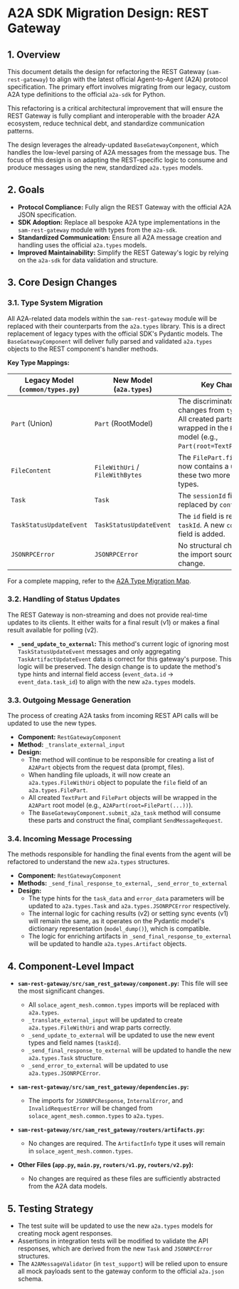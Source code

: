 # A2A SDK Migration Design: REST Gateway

## 1. Overview

This document details the design for refactoring the REST Gateway (`sam-rest-gateway`) to align with the latest official Agent-to-Agent (A2A) protocol specification. The primary effort involves migrating from our legacy, custom A2A type definitions to the official `a2a-sdk` for Python.

This refactoring is a critical architectural improvement that will ensure the REST Gateway is fully compliant and interoperable with the broader A2A ecosystem, reduce technical debt, and standardize communication patterns.

The design leverages the already-updated `BaseGatewayComponent`, which handles the low-level parsing of A2A messages from the message bus. The focus of this design is on adapting the REST-specific logic to consume and produce messages using the new, standardized `a2a.types` models.

## 2. Goals

*   **Protocol Compliance:** Fully align the REST Gateway with the official A2A JSON specification.
*   **SDK Adoption:** Replace all bespoke A2A type implementations in the `sam-rest-gateway` module with types from the `a2a-sdk`.
*   **Standardized Communication:** Ensure all A2A message creation and handling uses the official `a2a.types` models.
*   **Improved Maintainability:** Simplify the REST Gateway's logic by relying on the `a2a-sdk` for data validation and structure.

## 3. Core Design Changes

### 3.1. Type System Migration

All A2A-related data models within the `sam-rest-gateway` module will be replaced with their counterparts from the `a2a.types` library. This is a direct replacement of legacy types with the official SDK's Pydantic models. The `BaseGatewayComponent` will deliver fully parsed and validated `a2a.types` objects to the REST component's handler methods.

**Key Type Mappings:**

| Legacy Model (`common/types.py`) | New Model (`a2a.types`) | Key Changes |
| --- | --- | --- |
| `Part` (Union) | `Part` (RootModel) | The discriminator field changes from `type` to `kind`. All created parts must be wrapped in the `Part` root model (e.g., `Part(root=TextPart(...))`). |
| `FileContent` | `FileWithUri` / `FileWithBytes` | The `FilePart.file` field now contains a union of these two more specific types. |
| `Task` | `Task` | The `sessionId` field is replaced by `contextId`. |
| `TaskStatusUpdateEvent` | `TaskStatusUpdateEvent` | The `id` field is renamed to `taskId`. A new `contextId` field is added. |
| `JSONRPCError` | `JSONRPCError` | No structural change, but the import source will change. |

For a complete mapping, refer to the [A2A Type Migration Map](../../docs/refactoring/A2A-Type-Migration-Map.md).

### 3.2. Handling of Status Updates

The REST Gateway is non-streaming and does not provide real-time updates to its clients. It either waits for a final result (v1) or makes a final result available for polling (v2).

*   **`_send_update_to_external`:** This method's current logic of ignoring most `TaskStatusUpdateEvent` messages and only aggregating `TaskArtifactUpdateEvent` data is correct for this gateway's purpose. This logic will be preserved. The design change is to update the method's type hints and internal field access (`event_data.id` -> `event_data.task_id`) to align with the new `a2a.types` models.

### 3.3. Outgoing Message Generation

The process of creating A2A tasks from incoming REST API calls will be updated to use the new types.

*   **Component:** `RestGatewayComponent`
*   **Method:** `_translate_external_input`
*   **Design:**
    *   The method will continue to be responsible for creating a list of `A2APart` objects from the request data (prompt, files).
    *   When handling file uploads, it will now create an `a2a.types.FileWithUri` object to populate the `file` field of an `a2a.types.FilePart`.
    *   All created `TextPart` and `FilePart` objects will be wrapped in the `A2APart` root model (e.g., `A2APart(root=FilePart(...))`).
    *   The `BaseGatewayComponent.submit_a2a_task` method will consume these parts and construct the final, compliant `SendMessageRequest`.

### 3.4. Incoming Message Processing

The methods responsible for handling the final events from the agent will be refactored to understand the new `a2a.types` structures.

*   **Component:** `RestGatewayComponent`
*   **Methods:** `_send_final_response_to_external`, `_send_error_to_external`
*   **Design:**
    *   The type hints for the `task_data` and `error_data` parameters will be updated to `a2a.types.Task` and `a2a.types.JSONRPCError` respectively.
    *   The internal logic for caching results (v2) or setting sync events (v1) will remain the same, as it operates on the Pydantic model's dictionary representation (`model_dump()`), which is compatible.
    *   The logic for enriching artifacts in `_send_final_response_to_external` will be updated to handle `a2a.types.Artifact` objects.

## 4. Component-Level Impact

*   **`sam-rest-gateway/src/sam_rest_gateway/component.py`:** This file will see the most significant changes.
    *   All `solace_agent_mesh.common.types` imports will be replaced with `a2a.types`.
    *   `_translate_external_input` will be updated to create `a2a.types.FileWithUri` and wrap parts correctly.
    *   `_send_update_to_external` will be updated to use the new event types and field names (`taskId`).
    *   `_send_final_response_to_external` will be updated to handle the new `a2a.types.Task` structure.
    *   `_send_error_to_external` will be updated to use `a2a.types.JSONRPCError`.

*   **`sam-rest-gateway/src/sam_rest_gateway/dependencies.py`:**
    *   The imports for `JSONRPCResponse`, `InternalError`, and `InvalidRequestError` will be changed from `solace_agent_mesh.common.types` to `a2a.types`.

*   **`sam-rest-gateway/src/sam_rest_gateway/routers/artifacts.py`:**
    *   No changes are required. The `ArtifactInfo` type it uses will remain in `solace_agent_mesh.common.types`.

*   **Other Files (`app.py`, `main.py`, `routers/v1.py`, `routers/v2.py`):**
    *   No changes are required as these files are sufficiently abstracted from the A2A data models.

## 5. Testing Strategy

*   The test suite will be updated to use the new `a2a.types` models for creating mock agent responses.
*   Assertions in integration tests will be modified to validate the API responses, which are derived from the new `Task` and `JSONRPCError` structures.
*   The `A2AMessageValidator` (in `test_support`) will be relied upon to ensure all mock payloads sent to the gateway conform to the official `a2a.json` schema.

